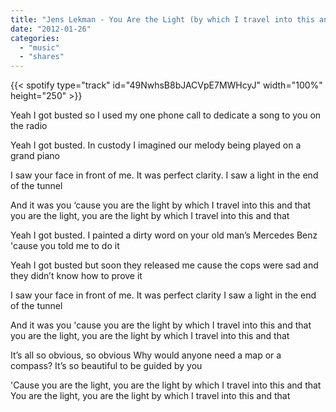 ```yaml
---
title: "Jens Lekman - You Are the Light (by which I travel into this and that)"
date: "2012-01-26"
categories:
  - "music"
  - "shares"
---
```


{{< spotify type="track" id="49NwhsB8bJACVpE7MWHcyJ" width="100%" height="250" >}}

Yeah I got busted
so I used my one phone call to dedicate a song to you on the radio

Yeah I got busted.
In custody I imagined our melody being played on a grand piano

I saw your face in front of me. It was perfect clarity.
I saw a light in the end of the tunnel

And it was you ‘cause you are the light by which I travel into this and that
you are the light, you are the light by which I travel into this and that

Yeah I got busted.
I painted a dirty word on your old man’s Mercedes Benz 'cause you told me to do it

Yeah I got busted
but soon they released me cause the cops were sad and they didn’t know how to prove it

I saw your face in front of me. It was perfect clarity
I saw a light in the end of the tunnel

And it was you 'cause you are the light by which I travel into this and that
you are the light, you are the light by which I travel into this and that

It’s all so obvious, so obvious
Why would anyone need a map or a compass?
It’s so beautiful to be guided by you

'Cause you are the light, you are the light by which I travel into this and that
You are the light, you are the light by which I travel into this and that
